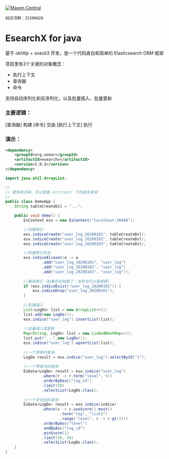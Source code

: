[![Maven Central](https://img.shields.io/maven-central/v/org.noear/esearchx.svg)](https://mvnrepository.com/search?q=esearchx)

` QQ交流群：22200020 `


# EsearchX for java

基于 okhttp + snack3 开发，是一个代码直白和简单的 Elasticsearch ORM 框架

项目里有3个关键的对象概念：

* 执行上下文
* 查询器
* 命令

支持自动序列化和反序列化，以及批量插入、批量更新

### 主要逻辑：

[查询器] 构建 [命令] 交由 [执行上下文] 执行

### 演示：

```xml
<dependency>
    <groupId>org.noear</groupId>
    <artifactId>esearchx</artifactId>
    <version>1.0.2</version>
</dependency>
```

```java
import java.util.ArrayList;

//
// 更多的示例，可以查看 src/test/ 下的相关单测
//
public class DemoApp {
    String tableCreateDsl = "...";

    public void demo() {
        EsContext esx = new EsContext("localhost:30480");

        //创建索引
        esx.indiceCreate("user_log_20200101", tableCreateDsl);
        esx.indiceCreate("user_log_20200102", tableCreateDsl);
        esx.indiceCreate("user_log_20200103", tableCreateDsl);

        //构建索引别名
        esx.indiceAliases(a -> a
                .add("user_log_20200101", "user_log")
                .add("user_log_20200102", "user_log")
                .add("user_log_20200103", "user_log"));
        
        //删除索引（如果存在就删了；当然也可以直接删）
        if (esx.indiceExist("user_log_20200101")) {
            esx.indiceDrop("user_log_20200101");
        }
        
        //批量插入
        List<LogDo> list = new ArrayList<>();
        list.add(new LogDo());
        esx.indice("user_log").insertList(list);
        
        //批量插入或更新
        Map<String, LogDo> list = new LinkedHashMap<>();
        list.put("...",new LogDo());
        esx.indice("user_log").upsertList(list);
        
        //一个简单的查询
        LogDo result = esx.indice("user_log").selectById("1");
        
        //一个带条件的查询
        EsData<LogDo> result = esx.indice("user_log")
                .where(r -> r.term("level", 5))
                .orderByDesc("log_id")
                .limit(50)
                .selectList(LogDo.class);
        
        //一个复杂些的查询
        EsData<LogDo> result = esx.indice(indice)
                .where(c -> c.useScore().must()
                        .term("tag", "list1")
                        .range("level", r -> r.gt(3)))
                .orderByAsc("level")
                .andByAsc("log_id")
                .minScore(1)
                .limit(50, 50)
                .selectList(LogDo.class);
    }
}

```


